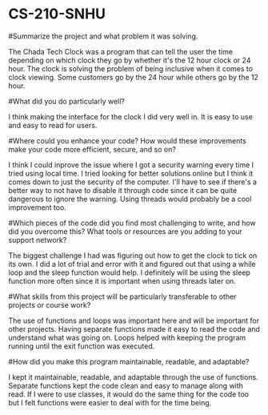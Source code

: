 # CS-210-SNHU
#Summarize the project and what problem it was solving.

The Chada Tech Clock was a program that can tell the user the time depending on which clock they go by whether it's the 12 hour clock or 24 hour. The clock is solving the problem of being inclusive when it comes to clock viewing. Some customers go by the 24 hour while others go by the 12 hour. 

#What did you do particularly well?

I think making the interface for the clock I did very well in. It is easy to use and easy to read for users.

#Where could you enhance your code? How would these improvements make your code more efficient, secure, and so on?

I think I could inprove the issue where I got a security warning every time I tried using local time. I tried looking for better solutions online but I think it comes down to just the security of the computer. I'll have to see if there's a better way to not have to disable it through code since it can be quite dangerous to ignore the warning. Using threads would probably be a cool improvement too.

#Which pieces of the code did you find most challenging to write, and how did you overcome this? What tools or resources are you adding to your support network?

The biggest challenge I had was figuring out how to get the clock to tick on its own. I did a lot of trial and error with it and figured out that using a while loop and the sleep function would help. I definitely will be using the sleep function more often since it is important when using threads later on. 

#What skills from this project will be particularly transferable to other projects or course work?

The use of functions and loops was important here and will be important for other projects. Having separate functions made it easy to read the code and understand what was going on. Loops helped with keeping the program running until the exit function was executed.

#How did you make this program maintainable, readable, and adaptable?

I kept it maintainable, readable, and adaptable through the use of functions. Separate functions kept the code clean and easy to manage along with read. If I were to use classes, it would do the same thing for the code too but I felt functions were easier to deal with for the time being.
